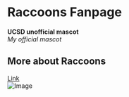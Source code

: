 # Raccoons Fanpage  
**UCSD unofficial mascot**  
*My official mascot*  
## More about Raccoons  
[Link](https://www.nationalgeographic.com/animals/mammals/facts/raccoon)  
![Image](https://www.mercurynews.com/wp-content/uploads/2016/08/20130220_013143_raccoon-copy.jpg?w=640)  
